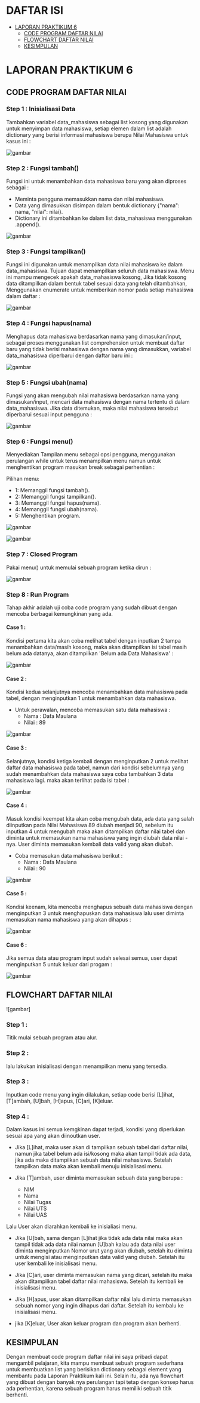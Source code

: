 DAFTAR ISI
==========
- [LAPORAN PRAKTIKUM 6](#laporan-praktikum-6)   
    - [CODE PROGRAM DAFTAR NILAI](#code-program-daftar-nilai)
    - [FLOWCHART DAFTAR NILAI](#flowchart-daftar-nilai)
    - [KESIMPULAN](#kesimpulan)


# LAPORAN PRAKTIKUM 6


## CODE PROGRAM DAFTAR NILAI

### Step 1 : Inisialisasi Data
Tambahkan variabel data_mahasiswa sebagai list kosong yang digunakan untuk menyimpan data mahasiswa, setiap elemen dalam list adalah dictionary yang berisi informasi mahasiswa berupa Nilai Mahasiswa untuk kasus ini :

![gambar](ss/1.png)

### Step 2 : Fungsi tambah()
Fungsi ini untuk menambahkan data mahasiswa baru yang akan diproses sebagai :
- Meminta pengguna memasukkan nama dan nilai mahasiswa.
- Data yang dimasukkan disimpan dalam bentuk dictionary {"nama": nama, "nilai": nilai}.
- Dictionary ini ditambahkan ke dalam list data_mahasiswa menggunakan .append().

![gambar](ss/2.png)

### Step 3 : Fungsi tampilkan()
Fungsi ini digunakan untuk menampilkan data nilai mahasiswa ke dalam data_mahasiswa. Tujuan dapat menampilkan seluruh data mahasiswa. Menu ini mampu mengecek apakah data_mahasiswa kosong, Jika tidak kosong data ditampilkan dalam bentuk tabel sesuai data yang telah ditambahkan, Menggunakan enumerate untuk memberikan nomor pada setiap mahasiswa dalam daftar :

![gambar](ss/3.png)

### Step 4 : Fungsi hapus(nama)
Menghapus data mahasiswa berdasarkan nama yang dimasukan/input, sebagai proses menggunakan list comprehension untuk membuat daftar baru yang tidak berisi mahasiswa dengan nama yang dimasukkan, variabel data_mahasiswa diperbarui dengan daftar baru ini :

![gambar](ss/4.png)

### Step 5 : Fungsi ubah(nama)
Fungsi yang akan mengubah nilai mahasiswa berdasarkan nama yang dimasukan/input, mencari data mahasiswa dengan nama tertentu di dalam data_mahasiswa. Jika data ditemukan, maka nilai mahasiswa tersebut diperbarui sesuai input pengguna :

![gambar](ss/5.png)

### Step 6 : Fungsi menu()
Menyediakan Tampilan menu sebagai opsi pengguna, menggunakan perulangan while untuk terus menampilkan menu namun untuk menghentikan program masukan break sebagai perhentian :

Pilihan menu:
- 1: Memanggil fungsi tambah().
- 2: Memanggil fungsi tampilkan().
- 3: Memanggil fungsi hapus(nama).
- 4: Memanggil fungsi ubah(nama).
- 5: Menghentikan program.

![gambar](ss/6.png)

![gambar](ss/7.png)

### Step 7 : Closed Program
Pakai menu() untuk memulai sebuah program ketika dirun :

![gambar](ss/8.png)

### Step 8 : Run Program
Tahap akhir adalah uji coba code program yang sudah dibuat dengan mencoba berbagai kemungkinan yang ada.

#### Case 1 :
Kondisi pertama kita akan coba melihat tabel dengan inputkan 2 tampa menambahkan data/masih kosong, maka akan ditampilkan isi tabel masih belum ada datanya, akan ditampilkan 'Belum ada Data Mahasiswa' :

![gambar](ss/9.png)

#### Case 2 :
Kondisi kedua selanjutnya mencoba menambahkan data mahasiswa pada tabel, dengan menginputkan 1 untuk menambahkan data mahasiswa.

- Untuk perawalan, mencoba memasukan satu data mahasiswa :
    - Nama : Dafa Maulana
    - Nilai : 89

![gambar](ss/10.png)

#### Case 3 :
Selanjutnya, kondisi ketiga kembali dengan menginputkan 2 untuk melihat daftar data mahasiswa pada tabel, namun dari kondisi sebelumnya yang sudah menambahkan data mahasiswa saya coba tambahkan 3 data mahasiswa lagi. maka akan terlihat pada isi tabel :

![gambar](ss/11.png)

#### Case 4 :
Masuk kondisi keempat kita akan coba mengubah data, ada data yang salah diinputkan pada Nilai Mahasiswa 89 diubah menjadi 90, sebelum itu inputkan 4 untuk mengubah maka akan ditampilkan daftar nilai tabel dan diminta untuk memasukan nama mahasiswa yang ingin diubah data nilai -nya. User diminta memasukan kembali data valid yang akan diubah.

- Coba memasukan data mahasiswa berikut :
    - Nama : Dafa Maulana
    - Nilai : 90

![gambar](ss/12.png)

#### Case 5 : 
Kondisi keenam, kita mencoba menghapus sebuah data mahasiswa dengan menginputkan 3 untuk menghapuskan data mahasiswa lalu user diminta memasukan nama mahasiswa yang akan dihapus :

![gambar](ss/13.png)

#### Case 6 :
Jika semua data atau program input sudah selesai semua, user dapat menginputkan 5 untuk keluar dari progam :

![gambar](ss/14.png)



## FLOWCHART DAFTAR NILAI

![gambar]


### Step 1 :
Titik mulai sebuah program atau alur.

### Step 2 :
lalu lakukan inisialisasi dengan menampilkan menu yang tersedia.

### Step 3 :
Inputkan code menu yang ingin dilakukan, setiap code berisi [L]ihat, [T]ambah, [U]bah, [H]apus, [C]ari, [K]eluar.

### Step 4 :
Dalam kasus ini semua kemgkinan dapat terjadi, kondisi yang diperlukan sesuai apa yang akan diinoutkan user.

- Jika [L]ihat, maka user akan di tampilkan sebuah tabel dari daftar nilai, namun jika tabel belum ada isi/kosong maka akan tampil tidak ada data, jika ada maka ditampilkan sebuah data nilai mahasiswa. Setelah tampilkan data maka akan kembali menuju inisialisasi menu. 

- Jika [T]ambah, user diminta memasukan sebuah data yang berupa :
    - NIM
    - Nama
    - Nilai Tugas
    - Nilai UTS
    - Nilai UAS

Lalu User akan diarahkan kembali ke inisialiasi menu.

- Jika [U]bah, sama dengan [L]ihat jika tidak ada data nilai maka akan tampil tidak ada data nilai namun [U]bah kalau ada data nilai user diminta menginputkan Nomor urut yang akan diubah, setelah itu diminta untuk mengisi atau menginputkan data valid yang diubah. Setelah itu user kembali ke inisialisasi menu.

- Jika [C]ari, user diminta memasukan nama yang dicari, setelah itu maka akan ditampilkan tabel daftar nilai mahasiswa. Setelah itu kembali ke inisialisasi menu.

- Jika [H]apus, user akan ditampilkan daftar nilai lalu diminta memasukan sebuah nomor yang ingin dihapus dari daftar. Setelah itu kembalu ke inisialisasi menu.

- jika [K]eluar, User akan keluar program dan program akan berhenti.


## KESIMPULAN
Dengan membuat code program daftar nilai ini saya pribadi dapat mengambil pelajaran, kita mampu membuat sebuah program sederhana untuk membuatkan list yang berisikan dictionary sebagai element yang membantu pada Laporan Praktikum kali ini. Selain itu, ada nya flowchart yang dibuat dengan banyak nya perulangan tapi tetap dengan konsep harus ada perhentian, karena sebuah program harus memiliki sebuah titik berhenti.